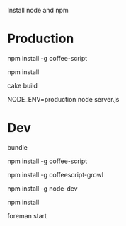 Install node and npm

# Production

npm install -g coffee-script

npm install

cake build

NODE_ENV=production node server.js

# Dev

bundle

npm install -g coffee-script

npm install -g coffeescript-growl

npm install -g node-dev

npm install

foreman start
